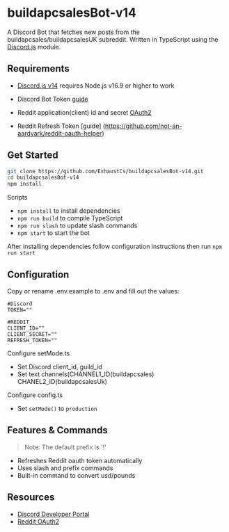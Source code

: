 # buildapcsalesBot-v14

A Discord Bot that fetches new posts from the buildapcsales/buildapcsalesUK subreddit. Written in TypeScript using the [Discord.js](https://github.com/discordjs/discord.js/tree/main/apps/website) module.

## Requirements

- [Discord.js v14](https://github.com/discordjs/discord.js/tree/main/apps/website) requires Node.js v16.9 or higher to work
- Discord Bot Token [guide](https://discordjs.guide/preparations/setting-up-a-bot-application.html#creating-your-bot)
- Reddit application(client) id and secret [OAuth2](https://github.com/reddit-archive/reddit/wiki/OAuth2)

- Reddit Refresh Token [guide] (https://github.com/not-an-aardvark/reddit-oauth-helper)

## Get Started

```sh
git clone https://github.com/ExhaustCs/buildapcsalesBot-v14.git
cd buildapcsalesBot-v14
npm install
```

Scripts

- `npm install` to install dependencies
- `npm run build` to compile TypeScript
- `npm run slash` to update slash commands
- `npm start` to start the bot

After installing dependencies follow configuration instructions then run `npm run start`

## Configuration

Copy or rename .env.example to .env and fill out the values:

```env
#Discord
TOKEN=""

#REDDIT
CLIENT_ID=""
CLIENT_SECRET=""
REFRESH_TOKEN=""

```

Configure setMode.ts

- Set Discord client_id, guild_id
- Set text channels(CHANNEL1_ID(buildapcsales) CHANEL2_ID(buildapcsalesUk)

Configure config.ts

- Set `setMode()` to `production`

## Features & Commands

> Note: The default prefix is '!'

- Refreshes Reddit oauth token automatically
- Uses slash and prefix commands
- Built-in command to convert usd/pounds

## Resources

- [Discord Developer Portal](https://discord.com/developers/applications)
- [Reddit OAuth2](https://github.com/reddit-archive/reddit/wiki/OAuth2)
